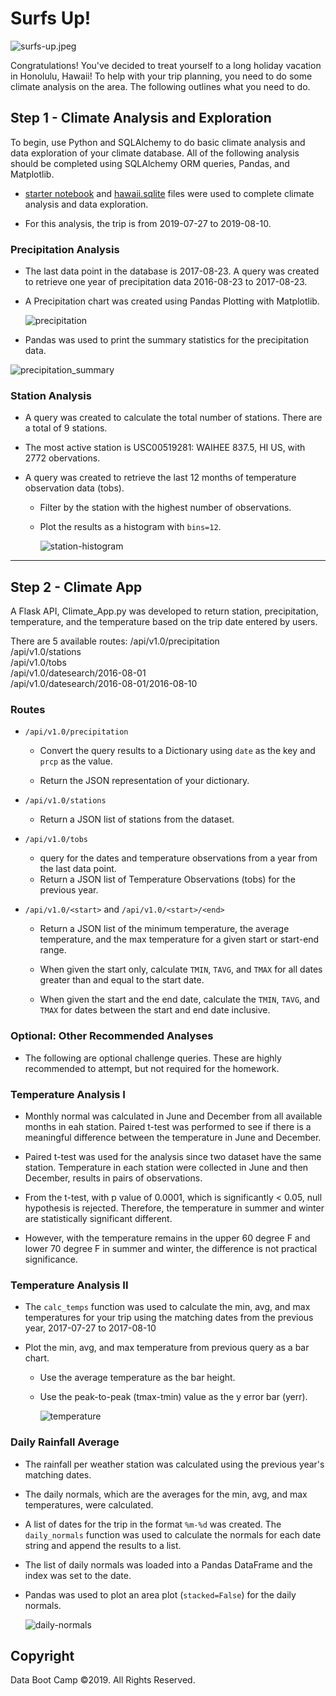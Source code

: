# Surfs Up!

![surfs-up.jpeg](Images/surfs-up.png)

Congratulations! You've decided to treat yourself to a long holiday vacation in Honolulu, Hawaii! To help with your trip planning, you need to do some climate analysis on the area. The following outlines what you need to do.

## Step 1 - Climate Analysis and Exploration

To begin, use Python and SQLAlchemy to do basic climate analysis and data exploration of your climate database. All of the following analysis should be completed using SQLAlchemy ORM queries, Pandas, and Matplotlib.

* [starter notebook](climate_starter.ipynb) and [hawaii.sqlite](Resources/hawaii.sqlite) files were used to complete climate analysis and data exploration.

* For this analysis, the trip is from 2019-07-27 to 2019-08-10.


### Precipitation Analysis

* The last data point in the database is 2017-08-23. A query was created to retrieve one year of precipitation data 2016-08-23 to 2017-08-23.
* A Precipitation chart was created using Pandas Plotting with Matplotlib.


  ![precipitation](Outputs/Precipitation.png)

* Pandas was used to print the summary statistics for the precipitation data.

![precipitation_summary](Outputs/Precipitation_Summary.png)

### Station Analysis

* A query was created to calculate the total number of stations. There are a total of 9 stations.

* The most active station is USC00519281: WAIHEE 837.5, HI US, with 2772 obervations.

  
* A query was created to retrieve the last 12 months of temperature observation data (tobs).

  * Filter by the station with the highest number of observations.

  * Plot the results as a histogram with `bins=12`.

    ![station-histogram](Outputs/Station_Histogram.png)

- - -

## Step 2 - Climate App

A Flask API, Climate_App.py was developed to return station, precipitation, temperature, and the temperature based on the trip date entered by users.

There are 5 available routes:
/api/v1.0/precipitation<br/>
/api/v1.0/stations<br/>
/api/v1.0/tobs<br/>
/api/v1.0/datesearch/2016-08-01<br/>
/api/v1.0/datesearch/2016-08-01/2016-08-10<br/>
### Routes


* `/api/v1.0/precipitation`

  * Convert the query results to a Dictionary using `date` as the key and `prcp` as the value.

  * Return the JSON representation of your dictionary.

* `/api/v1.0/stations`

  * Return a JSON list of stations from the dataset.

* `/api/v1.0/tobs`
  * query for the dates and temperature observations from a year from the last data point.
  * Return a JSON list of Temperature Observations (tobs) for the previous year.

* `/api/v1.0/<start>` and `/api/v1.0/<start>/<end>`

  * Return a JSON list of the minimum temperature, the average temperature, and the max temperature for a given start or start-end range.

  * When given the start only, calculate `TMIN`, `TAVG`, and `TMAX` for all dates greater than and equal to the start date.

  * When given the start and the end date, calculate the `TMIN`, `TAVG`, and `TMAX` for dates between the start and end date inclusive.


### Optional: Other Recommended Analyses

* The following are optional challenge queries. These are highly recommended to attempt, but not required for the homework.

### Temperature Analysis I

* Monthly normal was calculated in June and December from all available months in eah station. Paired t-test was performed to see if there is a meaningful difference between the temperature in June and December.

* Paired t-test was used for the analysis since two dataset have the same station. Temperature in each station were collected in June and then December, results in pairs of observations.

* From the t-test, with p value of 0.0001, which is significantly < 0.05, null hypothesis is rejected. Therefore, the temperature in summer and winter are statistically significant different.

* However, with the temperature remains in the upper 60 degree F and lower 70 degree F in summer and winter, the difference is not practical significance.

### Temperature Analysis II


* The `calc_temps` function was used to calculate the min, avg, and max temperatures for your trip using the matching dates from the previous year, 2017-07-27 to 2017-08-10

* Plot the min, avg, and max temperature from previous query as a bar chart.

  * Use the average temperature as the bar height.

  * Use the peak-to-peak (tmax-tmin) value as the y error bar (yerr).

    ![temperature](Outputs/Trip_Avg_Temp.png)

### Daily Rainfall Average

* The rainfall per weather station was calculated using the previous year's matching dates.

* The daily normals, which are the averages for the min, avg, and max temperatures, were calculated.

* A list of dates for the trip in the format `%m-%d` was created. The `daily_normals` function was used to calculate the normals for each date string and append the results to a list.

* The list of daily normals was loaded into a Pandas DataFrame and the index was set to the date.

* Pandas was used to plot an area plot (`stacked=False`) for the daily normals.

  ![daily-normals](Outputs/Trip_Daily_Normal.png)

## Copyright

Data Boot Camp ©2019. All Rights Reserved.
